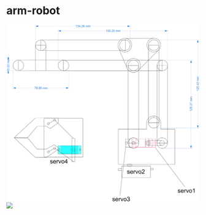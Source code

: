 # arm-robot
<img src="https://github.com/taqilsarwat/arm-robot/blob/main/Rancangan/template.jpg" />
<img src="https://github.com/taqilsarwat/arm-robot/blob/main/Rancangan/template.jpg](https://github.com/taqilsarwat/arm-robot/blob/main/Rancangan/wiring.jpg" />
